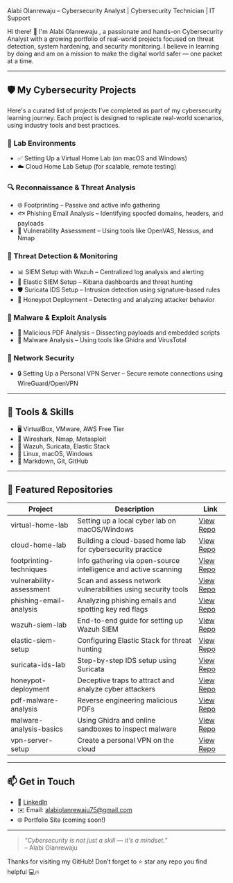 Alabi Olanrewaju – Cybersecurity Analyst | Cybersecurity Technician | IT Support

Hi there! 👋 I'm Alabi Olanrewaju , a passionate and hands-on Cybersecurity Analyst with a growing portfolio of real-world projects focused on threat detection, system hardening, and security monitoring. I believe in learning by doing and am on a mission to make the digital world safer — one packet at a time.

---

## 🛡️ My Cybersecurity Projects

Here's a curated list of projects I’ve completed as part of my cybersecurity learning journey. Each project is designed to replicate real-world scenarios, using industry tools and best practices.

### 🧪 Lab Environments
* ✅ Setting Up a Virtual Home Lab (on macOS and Windows)
* ☁️ Cloud Home Lab Setup (for scalable, remote testing)

### 🔍 Reconnaissance & Threat Analysis
* 🌐 Footprinting – Passive and active info gathering
* 🐟 Phishing Email Analysis – Identifying spoofed domains, headers, and payloads
* 🧫 Vulnerability Assessment – Using tools like OpenVAS, Nessus, and Nmap

### 🚨 Threat Detection & Monitoring
* 📊 SIEM Setup with Wazuh – Centralized log analysis and alerting
* 🔎 Elastic SIEM Setup – Kibana dashboards and threat hunting
* 🛡️ Suricata IDS Setup – Intrusion detection using signature-based rules
* 🧲 Honeypot Deployment – Detecting and analyzing attacker behavior

### 🔬 Malware & Exploit Analysis
* 🧾 Malicious PDF Analysis – Dissecting payloads and embedded scripts
* 🧟 Malware Analysis – Using tools like Ghidra and VirusTotal

### 🔐 Network Security
* 🔒 Setting Up a Personal VPN Server – Secure remote connections using WireGuard/OpenVPN

---

## 🧰 Tools & Skills

* 🖥️ VirtualBox, VMware, AWS Free Tier
* 🧪 Wireshark, Nmap, Metasploit
* 🔐 Wazuh, Suricata, Elastic Stack
* 🐧 Linux, macOS, Windows
* 📄 Markdown, Git, GitHub

---

## 📁 Featured Repositories

| Project | Description | Link |
|--------|-------------|------|
| virtual-home-lab | Setting up a local cyber lab on macOS/Windows | [View Repo](#) |
| cloud-home-lab | Building a cloud-based home lab for cybersecurity practice | [View Repo](#) |
| footprinting-techniques | Info gathering via open-source intelligence and active scanning | [View Repo](#) |
| vulnerability-assessment | Scan and assess network vulnerabilities using security tools | [View Repo](#) |
| phishing-email-analysis | Analyzing phishing emails and spotting key red flags | [View Repo](#) |
| wazuh-siem-lab | End-to-end guide for setting up Wazuh SIEM | [View Repo](#) |
| elastic-siem-setup | Configuring Elastic Stack for threat hunting | [View Repo](#) |
| suricata-ids-lab | Step-by-step IDS setup using Suricata | [View Repo](#) |
| honeypot-deployment | Deceptive traps to attract and analyze cyber attackers | [View Repo](#) |
| pdf-malware-analysis | Reverse engineering malicious PDFs | [View Repo](#) |
| malware-analysis-basics | Using Ghidra and online sandboxes to inspect malware | [View Repo](#) |
| vpn-server-setup | Create a personal VPN on the cloud | [View Repo](#) |

---

## 📫 Get in Touch

* 💼 [LinkedIn](https://www.linkedin.com/in/alabi-olanrewaju-6382511b0/)
* ✉️ Email: alabiolanrewaju75@gmail.com
* 🌐 Portfolio Site (coming soon!)

---

> _“Cybersecurity is not just a skill — it's a mindset.”_  
> – Alabi Olanrewaju 

Thanks for visiting my GitHub! Don’t forget to ⭐ star any repo you find helpful 💻🔥
